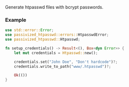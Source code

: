 
Generate htpasswd files with bcrypt passwords.

### Example

```rust
use std::error::Error;
use passivized_htpasswd::errors::HtpasswdError;
use passivized_htpasswd::Htpasswd;

fn setup_credentials() -> Result<(), Box<dyn Error>> {
    let mut credentials = Htpasswd::new();

    credentials.set("John Doe", "Don't hardcode")?;
    credentials.write_to_path("www/.htpasswd")?;

    Ok(())
}
```
